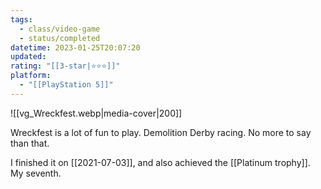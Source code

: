 ```yaml
---
tags:
  - class/video-game
  - status/completed
datetime: 2023-01-25T20:07:20
updated: 
rating: "[[3-star|⭐️⭐️⭐️]]"
platform:
  - "[[PlayStation 5]]"
---
```

![[vg_Wreckfest.webp|media-cover|200]]

Wreckfest is a lot of fun to play. Demolition Derby racing. No more to say than that.

I finished it on [[2021-07-03]], and also achieved the [[Platinum trophy]]. My seventh.